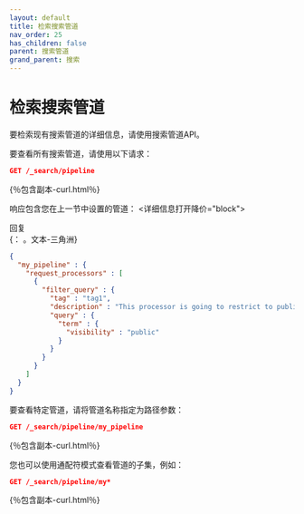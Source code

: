 ```yaml
---
layout: default
title: 检索搜索管道
nav_order: 25
has_children: false
parent: 搜索管道
grand_parent: 搜索
---
```


# 检索搜索管道

要检索现有搜索管道的详细信息，请使用搜索管道API。

要查看所有搜索管道，请使用以下请求：

```json
GET /_search/pipeline
```
{％包含副本-curl.html％}

响应包含您在上一节中设置的管道：
<详细信息打开降价="block">
  <summary>
    回复
  </summary>
  {： 。文本-三角洲}

```json
{
  "my_pipeline" : {
    "request_processors" : [
      {
        "filter_query" : {
          "tag" : "tag1",
          "description" : "This processor is going to restrict to publicly visible documents",
          "query" : {
            "term" : {
              "visibility" : "public"
            }
          }
        }
      }
    ]
  }
}
```
</delect>

要查看特定管道，请将管道名称指定为路径参数：

```json
GET /_search/pipeline/my_pipeline
```
{％包含副本-curl.html％}

您也可以使用通配符模式查看管道的子集，例如：

```json
GET /_search/pipeline/my*
```
{％包含副本-curl.html％}

